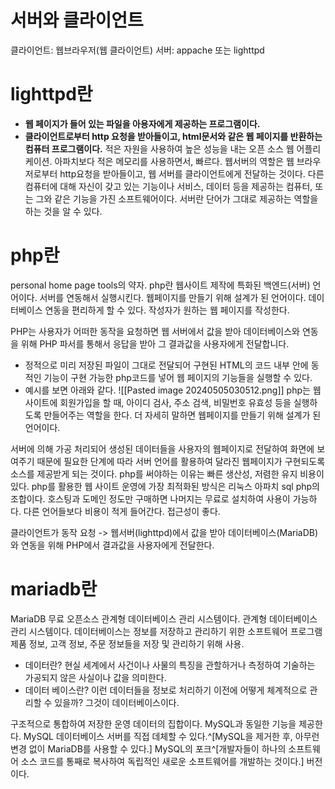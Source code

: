 # 서버와 클라이언트
클라이언트: 웹브라우저(웹 클라이언트)
서버: appache 또는 lighttpd

# lighttpd란
+ **웹 페이지가 들어 있는 파일을 아용자에게 제공하는 프로그램이다.**
+ **클라이언트로부터 http 요청을 받아들이고, html문서와 같은 웹 페이지를 반환하는 컴퓨터 프로그램이다.**
적은 자원을 사용하여 높은 성능을 내는 오픈 소스 웹 어플리케이션.
아파치보다 적은 메모리를 사용하면서, 빠르다.
웹서버의 역할은 웹 브라우저로부터 http요청을 받아들이고, 웹 서버를 클라이언트에게 전달하는 것이다.
다른 컴퓨터에 대해 자신이 갖고 있는 기능이나 서비스, 데이터 등을 제공하는 컴퓨터, 또는 그와 같은 기능을 가진 소프트웨어이다.
서버란 단어가 그대로 제공하는 역할을 하는 것을 알 수 있다.
# php란
personal home page tools의 약자.
php란 웹사이트 제작에 특화된 백엔드(서버) 언어이다.
서버를 연동해서 실행시킨다.
웹페이지를 만들기 위해 설계가 된 언어이다.
데이터베이스 연동을 편리하게 할 수 있다.
작성자가 원하는 웹 페이지를 작성한다.

PHP는 사용자가 어떠한 동작을 요청하면 웹 서버에서 값을 받아 데이터베이스와 연동을 위해 PHP 파서를 통해서 응답을 받아 그 결과값을 사용자에게 전달합니다.
+ 정적으로 미리 저장된 파일이 그대로 전달되어 구현된 HTML의 코드 내부 안에 동적인 기능이 구현 가능한 php코드를 넣어 웹 페이지의 기능들을 실행할 수 있다.
+ 예시를 보면 아래와 같다.  ![[Pasted image 20240505030512.png]]
php는 웹사이트에 회원가입을 할 때, 아이디 검사, 주소 검색, 비밀번호 유효성 등을 실행하도록 만들어주는 역할을 한다. 더 자세히 말하면 웹페이지를 만들기 위해 설계가 된 언어이다.

서버에 의해 가공 처리되어 생성된 데이터들을 사용자의 웹페이지로 전달하여 화면에 보여주기 때문에 필요한 단계에 따라 서버 언어를 활용하여 달라진 웹페이지가 구현되도록 소스를 제공받게 되는 것이다.
php를 써야하는 이유는 빠른 생산성, 저렴한 유지 비용이 있다.
php를 활용한 웹 사이트 운영에 가장 최적화된 방식은 리눅스 아파치 sql php의 조합이다. 호스팅과 도메인 정도만 구매하면 나머지는 무료로  설치하여 사용이 가능하다. 다른 언어들보다 비용이 적게 들어간다. 접근성이 좋다.

클라이언트가 동작 요청 -> 웹서버(lighttpd)에서 값을 받아 데이터베이스(MariaDB)와 연동을 위해 PHP에서 결과값을 사용자에게 전달한다.
# mariadb란
MariaDB 무료 오픈소스 관계형 데이터베이스 관리 시스템이다.
관계형 데이터베이스 관리 시스템이다.
데이터베이스는 정보를 저장하고 관리하기 위한 소프트웨어 프로그램
제품 정보, 고객 정보, 주문 정보들을 저장 및 관리하기 위해 사용.

+ 데이터란?
현실 세계에서 사건이나 사물의 특징을 관할하거나 측정하여 기술하는 가공되지 않은 사실이나 값을 의미한다.
+ 데이터 베이스란?
이런 데이터들을 정보로 처리하기 이전에 어떻게 체계적으로 관리할 수 있을까? 그것이 데이터베이스이다.

구조적으로 통합하여 저장한 운영 데이터의 집합이다.
MySQL과 동일한 기능을 제공한다.
MySQL 데이터베이스 서버를 직접 데체할 수 있다.^[MySQL을 제거한 후, 아무런 변경 없이 MariaDB를 사용할 수 있다.]
MySQL의 포크^[개발자들이 하나의 소프트웨어 소스 코드를 통째로 복사하여 독립적인 새로운 소프트웨어를 개발하는 것이다.] 버전이다.
